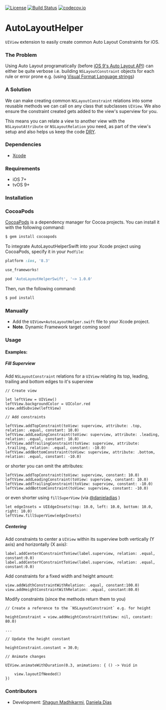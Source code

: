 [![License](https://img.shields.io/badge/license-MIT-green.svg?style=flat)](https://github.com/ustwo/autolayout-helper-swift/blob/master/LICENSE)
[![Build Status](https://travis-ci.org/ustwo/autolayout-helper-swift.svg?branch=master)](https://travis-ci.org/ustwo/autolayout-helper-swift)
[![codecov.io](https://codecov.io/github/ustwo/autolayout-helper-swift/coverage.svg?branch=master)](https://codecov.io/github/ustwo/autolayout-helper-swift?branch=master)

AutoLayoutHelper
=======================

`UIView` extension to easily create common Auto Layout Constraints for iOS.

### The Problem

Using Auto Layout programatically (before [iOS 9's Auto Layout API](http://bartjacobs.com/auto-layout-fundamentals-working-with-layout-anchors/)) can either be quite verbose i.e. building `NSLayoutConstraint` objects for each rule or error prone e.g. (using [Visual Format Language strings](https://developer.apple.com/library/ios/documentation/UserExperience/Conceptual/AutolayoutPG/VisualFormatLanguage/VisualFormatLanguage.html))

### A Solution

We can make creating common `NSLayoutConstraint` relations into some reusable methods we can call on any class that subclasses `UIView`. We also ensure the constraint created gets added to the view's superview for you.

This means you can relate a view to another view with the `NSLayoutAttribute` or `NSLayoutRelation` you need, as part of the view's setup and also helps us keep the code [DRY](https://en.wikipedia.org/wiki/Don%27t_repeat_yourself).

### Dependencies

* [Xcode](https://itunes.apple.com/gb/app/xcode/id497799835?mt=12#)

### Requirements

* iOS 7+
* tvOS 9+

### Installation

### CocoaPods

[CocoaPods](http://cocoapods.org) is a dependency manager for Cocoa projects. You can install it with the following command:

```bash
$ gem install cocoapods
```

To integrate AutoLayoutHelperSwift into your Xcode project using CocoaPods, specify it in your `Podfile`:

```ruby
platform :ios, '8.3'

use_frameworks!

pod 'AutoLayoutHelperSwift', '~> 1.0.0'
```

Then, run the following command:

```bash
$ pod install
```

### Manually

- Add the `UIView+AutoLayoutHelper.swift` file to your Xcode project.
- **Note**. Dynamic Framework target coming soon!

### Usage

#### Examples:

##### Fill Superview

Add `NSLayoutConstraint` relations for a `UIView` relating its top, leading, trailing and bottom edges to it's superview

    // Create view

    let leftView = UIView()
    leftView.backgroundColor = UIColor.red
    view.addSubview(leftView)

    // Add constraints

    leftView.addTopConstraint(toView: superview, attribute: .top, relation: .equal, constant: 10.0)
    leftView.addLeadingConstraint(toView: superview, attribute: .leading, relation: .equal, constant: 10.0)
    leftView.addTrailingConstraint(toView: superview, attribute: .trailing, relation: .equal, constant: -10.0)
    leftView.addBottomConstraint(toView: superview, attribute: .bottom, relation: .equal, constant: -10.0)

or shorter you can omit the attributes:

    leftView.addTopConstraint(toView: superview, constant: 10.0)
    leftView.addLeadingConstraint(toView: superview, constant: 10.0)
    leftView.addTrailingConstraint(toView: superview, constant: -10.0)
    leftView.addBottomConstraint(toView: superview, constant: -10.0)

or even shorter using `fillSuperView` (via [@danieladias](https://github.com/danieladias) )

    let edgeInsets = UIEdgeInsets(top: 10.0, left: 10.0, bottom: 10.0, right: 10.0)
    leftView.fillSuperView(edgeInsets)

##### Centering

Add constraints to center a `UIView` within its superview both vertically (Y axis) and horizontally (X axis):

    label.addCenterXConstraintToView(label.superview, relation: .equal, constant:0.0)
    label.addCenterYConstraintToView(label.superview, relation: .equal, constant:0.0)

Add constraints for a fixed width and height amount:

    view.addWidthConstraintWithRelation: .equal, constant:100.0)
    view.addHeightConstraintWithRelation: .equal, constant:80.0)

Modify constraints (since the methods return them to you)

    // Create a reference to the `NSLayoutConstraint` e.g. for height

    heightConstraint = view.addHeightConstraint(toView: nil, constant: 80.0)

    ...

    // Update the height constant

    heightConstraint.constant = 30.0;

    // Animate changes

    UIView.animateWithDuration(0.3, animations: { () -> Void in

        view.layoutIfNeeded()
    })

### Contributors

* Development: [Shagun Madhikarmi](mailto:shagun@ustwo.com), [Daniela Dias](mailto:daniela@ustwo.com)
